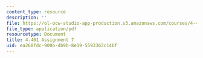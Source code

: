 ```yaml
---
content_type: resource
description: ''
file: https://ol-ocw-studio-app-production.s3.amazonaws.com/courses/4-401-environmental-technologies-in-buildings-fall-2018/ea268fdc900bdb9b8e195593363c14bf_MIT4_401f18_assignment7.pdf
file_type: application/pdf
resourcetype: Document
title: 4.401 Assignment 7
uid: ea268fdc-900b-db9b-8e19-5593363c14bf
---
```

